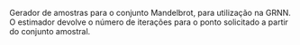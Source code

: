 Gerador de amostras para o conjunto Mandelbrot, para utilização na GRNN. O estimador devolve o número de iterações para o ponto solicitado a partir do conjunto amostral.
